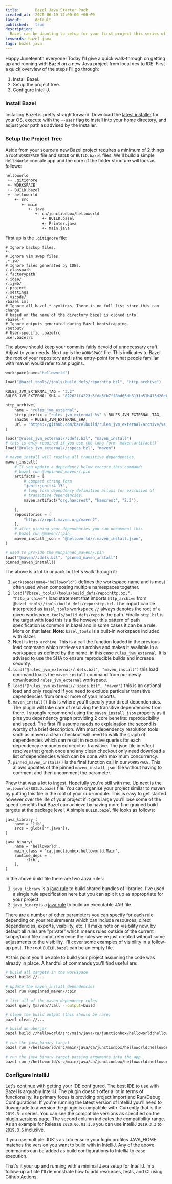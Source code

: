 ```yaml
---
title:       Bazel Java Starter Pack
created_at:  2020-06-19 12:00:00 +00:00
layout:      default
published:   true
description:
  Bazel can be daunting to setup for your first project this series of posts aims to provide an approach to setting up a new Java project with Bazel.
keywords: bazel java
tags: bazel java
---
```


Happy Juneteenth everyone! Today I'll give a quick walk-through on getting up and running with Bazel on a new Java project from local dev to IDE. First a quick overview of the steps I'll go through:

1. Install Bazel.
1. Setup the project tree.
1. Configure IntelliJ.

### Install Bazel

Installing Bazel is pretty straightforward. Download the [latest installer](https://github.com/bazelbuild/bazel/releases/latest) for your OS, execute with the `--user` flag to install into your home directory, and adjust your path as advised by the installer.

### Setup the Project Tree

Aside from your source a new Bazel project requires a minimum of 2 things a root `WORKSPACE` file and `BUILD` or `BUILD.bazel` files. We'll build a simple `HelloWorld` console app and the core of the folder structure will look as follows:

```bash
helloworld
 +- .gitignore
 +- WORKSPACE
 +- BUILD.bazel
 +- helloworld
    +- src
       +- main
          +- java
             +- ca/junctionbox/helloworld
                +- BUILD.bazel
                +- Printer.java
                +- Main.java
```

First up is the `.gitignore` file:

```
# Ignore backup files.
*~
# Ignore Vim swap files.
.*.sw?
# Ignore files generated by IDEs.
/.classpath
/.factorypath
/.idea/
/.ijwb/
/.project
/.settings
/.vscode/
/bazel.iml
# Ignore all bazel-* symlinks. There is no full list since this can change
# based on the name of the directory bazel is cloned into.
/bazel-*
# Ignore outputs generated during Bazel bootstrapping.
/output/
# User-specific .bazelrc
user.bazelrc
```

The above should keep your commits fairly devoid of unnecessary cruft. Adjust to your needs. Next up is the `WORKSPACE` file. This indicates to Bazel the root of your repository and is the entry-point for what people familiar with maven would refer to as plugins.

```python
workspace(name="helloworld")

load("@bazel_tools//tools/build_defs/repo:http.bzl", "http_archive")

RULES_JVM_EXTERNAL_TAG = "3.2"
RULES_JVM_EXTERNAL_SHA = "82262ff4223c5fda6fb7ff8bd63db8131b51b413d26eb49e3131037e79e324af"

http_archive(
    name = "rules_jvm_external",
    strip_prefix = "rules_jvm_external-%s" % RULES_JVM_EXTERNAL_TAG,
    sha256 = RULES_JVM_EXTERNAL_SHA,
    url = "https://github.com/bazelbuild/rules_jvm_external/archive/%s.zip" % RULES_JVM_EXTERNAL_TAG,
)

load("@rules_jvm_external//:defs.bzl", "maven_install")
# this is only required if you use the long form `maven.artifact()`
load("@rules_jvm_external//:specs.bzl", "maven")

# maven_install will resolve all transitive dependencies.
maven_install(
    # If you update a dependency below execute this command:
    # bazel run @unpinned_maven//:pin
    artifacts = [
        # compact string form
        "junit:junit:4.13",
        # long form dependency definition allows for exclusion of
        # transitive dependencies.
        maven.artifact("org.hamcrest", "hamcrest", "2.2"),
        
    ],
    repositories = [
        "https://repo1.maven.org/maven2",
    ],
    # after pinning your dependencies you can uncomment this
    # bazel run @maven//:pin
    maven_install_json = "@helloworld//:maven_install.json",
)

# used to provide the @unpinned_maven//:pin
load("@maven//:defs.bzl", "pinned_maven_install")
pinned_maven_install()
```

The above is a lot to unpack but let's walk through it:

1. `workspace(name="helloworld")` defines the workspace name and is most often used when composing multiple namespaces together.
1. `load("@bazel_tools//tools/build_defs/repo:http.bzl", "http_archive")` load statement that imports `http_archive` from `@bazel_tools//tools/build_defs/repo:http.bzl`. The import can be interpreted as `bazel_tools` workspace `//` always denotes the root of a given workspace. `tools/build_defs/repo` is the path. Finally `http.bzl` is the target with load this is a file however this pattern of path specification is common in bazel and in some cases it can be a rule. More on that later. **Note**: `bazel_tools` is a built-in workspace included with Bazel.
1. Next is `http_archive`. This is a call the function loaded in the previous load command which retrieves an archive and makes it available in a workspace as defined by the name, in this case `rules_jvm_external`. It is advised to use the SHA to ensure reproducible builds and increase security.
1. `load("@rules_jvm_external//:defs.bzl", "maven_install")` this load command loads the `maven_install` command from our newly downloaded `rules_jvm_external` workspace.
1. `load("@rules_jvm_external//:specs.bzl", "maven")` this is an optional load and only required if you need to exclude particular transitive dependencies from one or more of your imports.
1. `maven_install()` this is where you'll specify your direct dependencies. The plugin will take care of resolving the transitive dependencies from there. I strongly recommend using the `maven_install_json` property as it pins you dependency graph providing 2 core benefits: reproducibility and speed. The first I'll assume needs no explaination the second is worthy of a brief description. With most dependency resolution tools such as maven a clean checkout will need to walk the graph of dependencies which can result in recursive queries for each dependency encountered direct or transitive. The json file in effect resolves that graph once and any clean checkout only need download a list of dependencies which can be done with maximum concurrency.
1. `pinned_maven_install()` is the final function call in our `WORKSPACE`. This allows updates of the pinned `maven_install_json` file without having to comment and then uncomment the parameter.

Phew that was a lot to ingest. Hopefully you're still with me. Up next is the `helloworld/BUILD.bazel` file. You can organise your project similar to maven by putting this file in the root of your sub-module. This is easy to get started however over the life of your project if it gets large you'll lose some of the speed benefits that Bazel can achieve by having more fine grained build targets at the  package level. A simple `BUILD.bazel` file looks as follows:

```
java_library (
    name = 'lib',
    srcs = glob(['*.java']),
)

java_binary(
    name = 'helloworld',
    main_class = 'ca.junctionbox.helloworld.Main',
    runtime_deps = [
        ':lib',
    ],
)
```

In the above build file there are two Java rules:

1. `java_library` is a [java rule](https://docs.bazel.build/versions/3.3.0/be/java.html#java_library) to build shared bundles of libraries. I've used a single rule specification here but you can split it up as appropriate for your project.
1. `java_binary` is a [java rule](https://docs.bazel.build/versions/3.3.0/be/java.html#java_binary) to build an executable JAR file.

There are a number of other parameters you can specify for each rule depending on your requirements which can include resources, direct dependencies, exports, visibility, etc. I'll make note on visibility now, by default all rules are "private" which means rules outside of the current scope/build file cannot reference the rules we've just created without some adjustments to the visibility. I'll cover some examples of visibility in a follow-up post. The root `BUILD.bazel` can be an empty file.

At this point you'll be able to build your project assuming the code was already in place. A handful of commands you'll find useful are:

```bash
# build all targets in the workspace
bazel build //...

# update the maven_install dependencies
bazel run @unpinned_maven//:pin

# list all of the maven dependency rules
bazel query @maven//:all --output=build

# clean the build output (this should be rare)
bazel clean //...

# build an uberjar
bazel build //helloworld/src/main/java/ca/junctionbox/helloworld:helloworld_deploy.jar

# run the java_binary target
bazel run //helloworld/src/main/java/ca/junctionbox/helloworld:helloworld

# run the java_binary target passing arguments into the app 
bazel run //helloworld/src/main/java/ca/junctionbox/helloworld:helloworld -- arg0 arg1
```

### Configure IntelliJ

Let's continue with getting your IDE configured. The best IDE to use with Bazel is arguably IntelliJ. The plugin doesn't offer a lot in terms of functionality. Its primary focus is providing project Import and Run/Debug Configurations. If you're running the latest version of IntelliJ you'll need to downgrade to a version the plugin is compatible with. Currently that is the `2019.3.x` series. You can see the compatible versions as specified on the [plugin versions page](https://plugins.jetbrains.com/plugin/8609-bazel/versions). The second column indicates the compatibility range. As an example for Release `2020.06.01.1.0` you can use IntelliJ `2019.3.3` to `2019.3.5` inclusive.

If you use multiple JDK's as I do ensure your login profiles JAVA_HOME matches the version you want to build with in IntelliJ. Any of the above commands can be added as build configurations to IntelliJ to ease execution.

That's it your up and running with a minimal Java setup for IntelliJ. In a follow-up article I'll demonstrate how to add resources, tests, and CI using Github Actions.